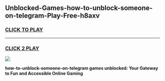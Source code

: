 
## Unblocked-Games-how-to-unblock-someone-on-telegram-Play-Free-h8axv
<h3>
<a href="https://premium76.site?title=how-to-unblock-someone-on-telegram&ref=23A">CLICK TO PLAY</a></h3>
<hr>

<h3>
<a href="https://premium76.site?title=how-to-unblock-someone-on-telegram&ref=23A">CLICK 2 PLAY</a>
  
</h3>

<a href="https://premium76.site?title=how-to-unblock-someone-on-telegram&ref=23A"><img src="https://clearcache.store/games.png"></a>


**how-to-unblock-someone-on-telegram games unblocked: Your Gateway to Fun and Accessible Online Gaming**
